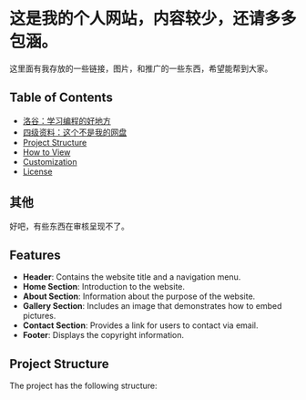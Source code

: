 # 这是我的个人网站，内容较少，还请多多包涵。

这里面有我存放的一些链接，图片，和推广的一些东西，希望能帮到大家。

## Table of Contents
- [洛谷：学习编程的好地方](https://www.luogu.com.cn/)
- [四级资料：这个不是我的网盘](pan.quark.cn/s/9a375a2d1ca1)
- [Project Structure](#project-structure)
- [How to View](#how-to-view)
- [Customization](#customization)
- [License](#license)
## 其他

好吧，有些东西在审核呈现不了。

## Features

- **Header**: Contains the website title and a navigation menu.
- **Home Section**: Introduction to the website.
- **About Section**: Information about the purpose of the website.
- **Gallery Section**: Includes an image that demonstrates how to embed pictures.
- **Contact Section**: Provides a link for users to contact via email.
- **Footer**: Displays the copyright information.

## Project Structure

The project has the following structure:
